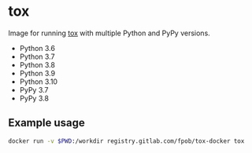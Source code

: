 # tox

Image for running [tox](https://tox.readthedocs.org/en/latest/) with multiple
Python and PyPy versions.

* Python 3.6
* Python 3.7
* Python 3.8
* Python 3.9
* Python 3.10
* PyPy 3.7
* PyPy 3.8


## Example usage

```sh
docker run -v $PWD:/workdir registry.gitlab.com/fpob/tox-docker tox
```
